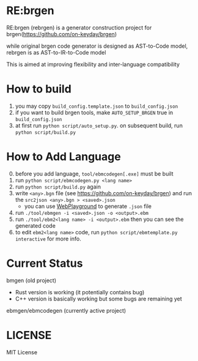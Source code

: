 # RE:brgen

RE:brgen (rebrgen) is a generator construction project for brgen(https://github.com/on-keyday/brgen)

while original brgen code generator is designed as AST-to-Code model,
rebrgen is as AST-to-IR-to-Code model

This is aimed at improving flexibility and inter-language compatibility

# How to build

1. you may copy `build_config.template.json` to `build_config.json`
2. if you want to build brgen tools, make `AUTO_SETUP_BRGEN` true in `build_config.json`
3. at first run `python script/auto_setup.py`. on subsequent build, run `python script/build.py`

# How to Add Language

0. before you add language, `tool/ebmcodegen[.exe]` must be built
1. run `python script/ebmcodegen.py <lang name>`
2. run `python script/build.py` again
3. write `<any>.bgn` file (see https://github.com/on-keyday/brgen) and run the `src2json <any>.bgn > <saved>.json`
   - you can use [WebPlayground](https://on-keyday.github.io/brgen/#code=Zm9ybWF0IERhdGE6DQogICAgbGVuIDp1OA0KICAgIGRhdGEgOltsZW5ddTgNCg&lang=json+ast) to generate `.json` file
4. run `./tool/ebmgen -i <saved>.json -o <output>.ebm`
5. run `./tool/ebm2<lang name> -i <output>.ebm` then you can see the generated code
6. to edit `ebm2<lang name>` code, run `python script/ebmtemplate.py interactive` for more info.

# Current Status

bmgen (old project)

- Rust version is working (it potentially contains bug)
- C++ version is basically working but some bugs are remaining yet

ebmgen/ebmcodegen (currently active project)

# LICENSE

MIT License
